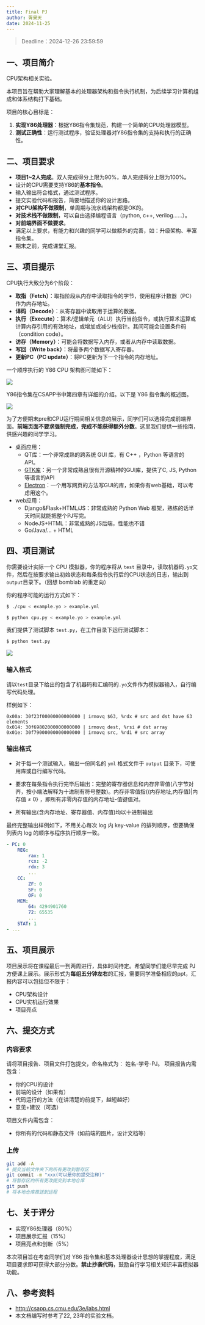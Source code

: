 ```yaml
---
title: Final PJ
author: 胥昊天
date: 2024-11-25
---
```




> Deadline：2024-12-26 23:59:59



## 一、项目简介

CPU架构相关实验。

本项目旨在帮助大家理解基本的处理器架构和指令执行机制，为后续学习计算机组成和体系结构打下基础。

项目的核心目标是：

1. **实现Y86处理器**：根据Y86指令集规范，构建一个简单的CPU处理器模型。
2. **测试正确性**：运行测试程序，验证处理器对Y86指令集的支持和执行的正确性。



## 二、项目要求

- **项目1~2人完成**。双人完成得分上限为90%，单人完成得分上限为100%。
- 设计的CPU需要支持Y86的**基本指令**。
- 输入输出符合格式，通过测试程序。
- 提交实验代码和报告，简要地描述你的设计思路。
- **对CPU架构不做限制**，单周期与流水线架构都是OK的。
- **对技术栈不做限制**，可以自由选择编程语言（python, c++, verilog……）。
- **对前端界面不做要求**。
- 满足以上要求，有能力和兴趣的同学可以做额外的完善，如：升级架构、丰富指令集。
- 期末之前，完成课堂汇报。



## 三、项目提示

CPU执行大致分为6个阶段：

- **取指（Fetch）**：取指阶段从内存中读取指令的字节，使用程序计数器（PC）作为内存地址。
- **译码（Decode）**：从寄存器中读取用于运算的数据。
- **执行（Execute）**：算术/逻辑单元（ALU）执行当前指令，或执行算术运算或计算内存引用的有效地址，或增加或减少栈指针。其间可能会设置条件码（condition code）。
- **访存（Memory）**：可能会将数据写入内存，或者从内存中读取数据。
- **写回（Write back）**：将最多两个数据写入寄存器。
- **更新PC（PC update）**：将PC更新为下一个指令的内存地址。

一个顺序执行的 Y86 CPU 架构图可能如下：

![](https://ref.xht03.online/202411242148487.png)

Y86指令集在CSAPP书中第四章有详细的介绍。以下是 Y86 指令集的概述图。

![](https://ref.xht03.online/202411242128727.jpg)

为了方便期末pre和CPU运行期间相关信息的展示，同学们可以选择完成前端界面。**前端页面不要求强制完成，完成不能获得额外分数**。这里我们提供一些指南，供感兴趣的同学学习。

- 桌面应用：
  - QT库：一个非常成熟的跨系统 GUI 库，有 C++ ，Python 等语言的 API。
  - [GTK库](https://www.gtk.org/)：另一个非常成熟且很有开源精神的GUI库，提供了C, JS, Python等语言的API
  - [Electron](https://www.electronjs.org/)：一个用写网页的方法写GUI的库，如果你有web基础，可以考虑用这个。
- web应用：
  - Django&Flask+HTML/JS：非常成熟的 Python Web 框架，熟练的话半天时间就能把整个PJ写完。
  - NodeJS+HTML：非常成熟的JS后端，性能也不错
  - Go/Java/... + HTML



## 四、项目测试

你需要设计实际一个 CPU 模拟器，你的程序将从 `test` 目录中，读取机器码`.yo`文件，然后在按要求输出初始状态和每条指令执行后的CPU状态的日志，输出到`output`目录下。（回想 bomblab 的重定向）

你的程序可能的运行方式如下：

```bash
$ ./cpu < example.yo > example.yml
```

```bash
$ python cpu.py < example.yo > example.yml
```

我们提供了测试脚本 `test.py`，在工作目录下运行测试脚本：

```bash
$ python test.py
```

![](https://ref.xht03.online/202411251154313.png)

### 输入格式

请以`test`目录下给出的包含了机器码和汇编码的`.yo`文件作为模拟器输入，自行编写代码处理。

样例如下：

```
0x00a: 30f23f00000000000000 | irmovq $63, %rdx # src and dst have 63 elements
0x014: 30f69802000000000000 | irmovq dest, %rsi # dst array
0x01e: 30f79000000000000000 | irmovq src, %rdi # src array
```

### 输出格式

- 对于每一个测试输入，输出一份同名的 `yml` 格式文件于 `output` 目录下，可使用库或自行编写代码。

- 要求在每条指令执行完毕后输出：完整的寄存器信息和内存非零值(八字节对齐，按小端法解释为十进制有符号整数)。内存非零值指{(内存地址,内存值)|内存值  &ne; 0} ，即所有非零内存值的内存地址-值键值对。

- 所有输出(含内存地址、寄存器值、内存值)均以十进制输出

最终完整输出样例如下，不用关心每次 log 内 key-value 的排列顺序，但要确保列表内 log 的顺序与程序执行顺序一致。

```yml
- PC: 0 
	REG: 
		rax: 1 
		rcx: -2 
		rdx: 3 
		... 
	CC: 
		ZF: 0 
		SF: 0 
		OF: 0 
	MEM: 
		64: 4294901760 
		72: 65535 
		... 
	STAT: 1 
- ...
```



## 五、项目展示

项目展示将在课程最后一到两周进行，具体时间待定。希望同学们能尽早完成 PJ 方便课上展示。展示形式为**每组五分钟左右**的汇报，需要同学准备相应的ppt，汇报内容可以包括但不限于：

- CPU架构设计
- CPU实机运行效果
- 项目亮点



## 六、提交方式

### 内容要求

请将项目报告、项目文件打包提交，命名格式为： 姓名-学号-PJ。
项目报告内需包含：

- 你的CPU的设计
- 前端的设计（如果有）
- 代码运行的方法（在讲清楚的前提下，越短越好）
- 意见+建议（可选）

项目文件内需包含：

- 你所有的代码和静态文件（如前端的图片，设计文档等）

### 上传

```bash
git add -A
# 提交当前文件夹下的所有更改到暂存区
git commit -m "xxx(可以是你的提交注释)"
# 将暂存区的所有更改提交到本地仓库
git push
# 将本地仓库推送到远程
```



## 七、关于评分

- 实现Y86处理器（80%）
- 项目展示汇报（15%）
- 项目亮点和创新（5%）

本次项目旨在考查同学们对 Y86 指令集和基本处理器设计思想的掌握程度，满足项目要求即可获得大部分分数。**禁止抄袭代码**，鼓励自行学习相关知识丰富模拟器功能。



## 八、参考资料

- http://csapp.cs.cmu.edu/3e/labs.html 
- 本文档编写时参考了22, 23年的实验文档。



